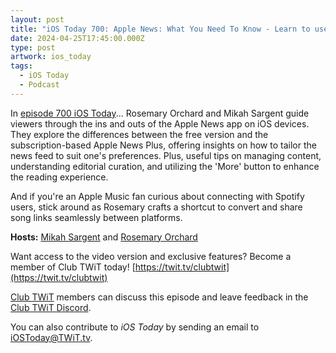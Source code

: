 ```yaml
---
layout: post
title: "iOS Today 700: Apple News: What You Need To Know - Learn to use the News app on iPhone"
date: 2024-04-25T17:45:00.000Z
type: post
artwork: ios_today
tags:
  - iOS Today
  - Podcast
---
```

In [episode 700 iOS Today](https://twit.tv/shows/ios-today/episodes/700)...
Rosemary Orchard and Mikah Sargent guide viewers through the ins and outs of the Apple News app on iOS devices. They explore the differences between the free version and the subscription-based Apple News Plus, offering insights on how to tailor the news feed to suit one's preferences. Plus, useful tips on managing content, understanding editorial curation, and utilizing the 'More' button to enhance the reading experience.

And if you're an Apple Music fan curious about connecting with Spotify users, stick around as Rosemary crafts a shortcut to convert and share song links seamlessly between platforms.

**Hosts:** [Mikah Sargent](https://twit.tv/people/mikah-sargent) and [Rosemary Orchard](https://twit.tv/people/rosemary-orchard)

Want access to the video version and exclusive features? Become a member of Club TWiT today! [https://twit.tv/clubtwit](https://twit.tv/clubtwit)

[Club TWiT](https://twit.tv/clubtwit) members can discuss this episode and leave feedback in the [Club TWiT Discord](https://twit.memberful.com/account/discord/authorize).

You can also contribute to _iOS Today_ by sending an email to [iOSToday@TWiT.tv](mailto:iOSToday@TWiT.tv).